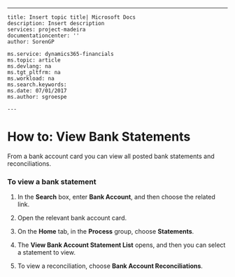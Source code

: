 ---
    title: Insert topic title| Microsoft Docs
    description: Insert description
    services: project-madeira
    documentationcenter: ''
    author: SorenGP

    ms.service: dynamics365-financials
    ms.topic: article
    ms.devlang: na
    ms.tgt_pltfrm: na
    ms.workload: na
    ms.search.keywords:
    ms.date: 07/01/2017
    ms.author: sgroespe

    ---
# How to: View Bank Statements
From a bank account card you can view all posted bank statements and reconciliations.  
  
### To view a bank statement  
  
1.  In the **Search** box, enter **Bank Account**, and then choose the related link.  
  
2.  Open the relevant bank account card.  
  
3.  On the **Home** tab, in the **Process** group, choose **Statements**.  
  
4.  The **View Bank Account Statement List** opens, and then you can select a statement to view.  
  
5.  To view a reconciliation, choose **Bank Account Reconciliations**.